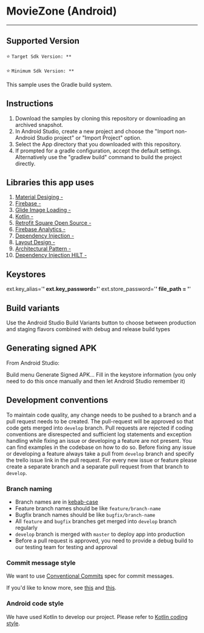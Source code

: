 # MovieZone (Android)

---


## Supported Version
:star:	`Target Sdk Version: **`

:star:	`Minimum Sdk Version: **`

This sample uses the Gradle build system.

## Instructions

1. Download the samples by cloning this repository or downloading an archived snapshot.
2. In Android Studio, create a new project and choose the "Import non-Android Studio project" or "Import Project" option.
3. Select the App directory that you downloaded with this repository.
4. If prompted for a gradle configuration, accept the default settings. Alternatively use the "gradlew build" command to build the project directly.

## Libraries this app uses

1. [Material Desiging - ](https://m3.material.io/develop/android/mdc-android)
2. [Firebase - ](https://firebase.google.com)
3. [Glide Image Loading - ](https://github.com/bumptech/glide)
4. [Kotlin - ](https://developer.android.com/kotlin/first)
5. [Retrofit Square Open Source - ](https://square.github.io/retrofit/)
6. [Firebase Analytics - ](https://firebase.google.com/docs/analytics/get-started?platform=android)
7. [Dependency Injection - ](https://developer.android.com/training/dependency-injection/hilt-android)
8. [Layout Design - ](https://developer.android.com/develop/ui/views/layout/constraint-layout)
9. [Architectural Pattern - ](https://www.codingninjas.com/codestudio/library/android-mvvm-model-view-viewmodel-architecture)
10. [Dependency Injection HILT - ](https://developer.android.com/training/dependency-injection/hilt-android)

## Keystores

ext.key_alias='**'
ext.key_password='**'
ext.store_password='**'
file_path = '**'

## Build variants
Use the Android Studio Build Variants button to choose between production and staging flavors combined with debug and release build types

## Generating signed APK
From Android Studio:

Build menu
Generate Signed APK...
Fill in the keystore information (you only need to do this once manually and then let Android Studio remember it)
 
## Development conventions

To maintain code quality, any change needs to be pushed to a branch and a pull request needs to be created.
The pull-request will be approved so that code gets merged into `develop` branch. Pull requests are rejected
if coding conventions are disrespected and sufficient log statements and exception handling while fixing an
issue or developing a feature are not present. You can find examples in the codebase on how to do so.
Before fixing any issue or developing a feature always take a pull from `develop` branch and specify the trello issue
link in the pull request. For every new issue or feature please create a separate branch and a separate pull request
from that branch to `develop`.

### Branch naming

- Branch names are in [kebab-case](http://wiki.c2.com/?KebabCase)
- Feature branch names should be like `feature/branch-name`
- Bugfix branch names should be like `bugfix/branch-name`
- All `feature` and `bugfix` branches get merged into `develop` branch regularly
- `develop` branch is merged with `master` to deploy app into production
- Before a pull request is approved, you need to provide a debug build to our testing team for testing and approval

### Commit message style

We want to use [Conventional Commits](https://www.conventionalcommits.org) spec for commit messages.

If you'd like to know more, see [this](http://karma-runner.github.io/3.0/dev/git-commit-msg.html)
and [this](https://seesparkbox.com/foundry/semantic_commit_messages).

### Android code style

We have used Kotlin to develop our project. Please refer to [Kotlin coding style](https://kotlinlang.org/docs/reference/coding-conventions.html).
